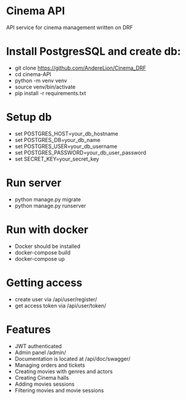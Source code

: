 # Cinema API

API service for cinema management written on DRF

# Install PostgresSQL and create db:

- git clone https://github.com/AndereLion/Cinema_DRF
- cd cinema-API
- python -m venv venv
- source venv/bin/activate
- pip install -r requirements.txt

# Setup db

- set POSTGRES_HOST=your_db_hostname
- set POSTGRES_DB=your_db_name
- set POSTGRES_USER=your_db_username
- set POSTGRES_PASSWORD=your_db_user_password
- set SECRET_KEY=your_secret_key

# Run server

- python manage.py migrate
- python manage.py runserver

# Run with docker

- Docker should be installed
- docker-compose build
- docker-compose up

# Getting access

- create user via /api/user/register/
- get access token via /api/user/token/

# Features

- JWT authenticated
- Admin panel /admin/
- Documentation is located at /api/doc/swagger/
- Managing orders and tickets
- Creating movies with genres and actors
- Creating Cinema halls
- Adding movies sessions
- Filtering movies and movie sessions
